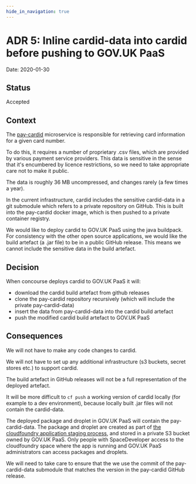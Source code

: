 ```yaml
---
hide_in_navigation: true
---
```


# ADR 5: Inline cardid-data into cardid before pushing to GOV.UK PaaS

Date: 2020-01-30

## Status

Accepted

## Context

The [pay-cardid](https://github.com/alphagov/pay-cardid) microservice is
responsible for retrieving card information for a given card number.

To do this, it requires a number of proprietary .csv files, which are provided
by various payment service providers. This data is sensitive in the sense
that it's encumbered by licence restrictions, so we need to take appropriate care
not to make it public.

The data is roughly 36 MB uncompressed, and changes rarely (a few times a year).

In the current infrastructure, cardid includes the sensitive cardid-data in a git
submodule which refers to a private repository on GitHub. This is built into the
pay-cardid docker image, which is then pushed to a private container registry.

We would like to deploy cardid to GOV.UK PaaS using the java buildpack. For
consistency with the other open source applications, we would like the build
artefact (a .jar file) to be in a public GitHub release. This means we cannot
include the sensitive data in the build artefact.

## Decision

When concourse deploys cardid to GOV.UK PaaS it will:

* download the cardid build artefact from github releases
* clone the pay-cardid repository recursively (which will include the private pay-cardid-data)
* insert the data from pay-cardid-data into the cardid build artefact
* push the modified cardid build artefact to GOV.UK PaaS

## Consequences

We will not have to make any code changes to cardid.

We will not have to set up any additional infrastructure (s3 buckets, secret
stores etc.) to support cardid.

The build artefact in GitHub releases will not be a full representation of
the deployed artefact.

It will be more difficult to `cf push` a working version of cardid locally
(for example to a dev environment), because locally built .jar files will not
contain the cardid-data.

The deployed package and droplet in GOV.UK PaaS will contain the pay-cardid-data.
The package and droplet are created as part of
[the cloudfoundry application staging process](https://docs.cloudfoundry.org/concepts/how-applications-are-staged.html),
and stored in a private S3 bucket owned by GOV.UK PaaS. Only people with
SpaceDeveloper access to the cloudfoundry space where the app is running and
GOV.UK PaaS administrators can access packages and droplets.

We will need to take care to ensure that the we use the commit of the
pay-cardid-data submodule that matches the version in the pay-cardid GitHub
release.

